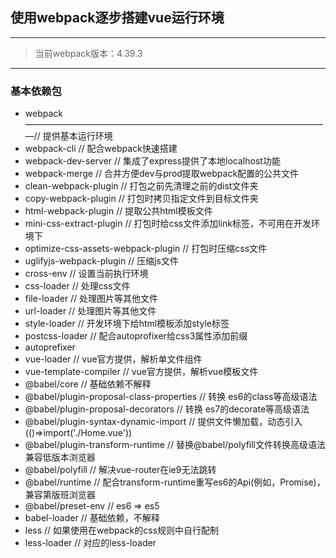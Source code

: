 ## 使用webpack逐步搭建vue运行环境
-------------
>当前webpack版本：4.39.3
----------
### 基本依赖包
- webpack———————————————————————————————————// 提供基本运行环境
- webpack-cli                               // 配合webpack快速搭建
- webpack-dev-server                        // 集成了express提供了本地localhost功能
- webpack-merge                             // 合并方便dev与prod提取webpack配置的公共文件
- clean-webpack-plugin                      // 打包之前先清理之前的dist文件夹
- copy-webpack-plugin                       // 打包时拷贝指定文件到目标文件夹
- html-webpack-plugin                       // 提取公共html模板文件
- mini-css-extract-plugin                   // 打包时给css文件添加link标签，不可用在开发环境下
- optimize-css-assets-webpack-plugin        // 打包时压缩css文件
- uglifyjs-webpack-plugin                   // 压缩js文件
- cross-env                                 // 设置当前执行环境
- css-loader                                // 处理css文件
- file-loader                               // 处理图片等其他文件
- url-loader                                // 处理图片等其他文件
- style-loader                              // 开发环境下给html模板添加style标签
- postcss-loader                            // 配合autoprofixer给css3属性添加前缀
- autoprefixer                          
- vue-loader                                // vue官方提供，解析单文件组件
- vue-template-compiler                     // vue官方提供，解析vue模板文件
- @babel/core                               // 基础依赖不解释
- @babel/plugin-proposal-class-properties   // 转换 es6的class等高级语法
- @babel/plugin-proposal-decorators         // 转换 es7的decorate等高级语法
- @babel/plugin-syntax-dynamic-import       // 提供文件懒加载，动态引入(()=>import('./Home.vue'))
- @babel/plugin-transform-runtime           // 替换@babel/polyfill文件转换高级语法兼容低版本浏览器
- @babel/polyfill                           // 解决vue-router在ie9无法跳转
- @babel/runtime                            // 配合transform-runtime重写es6的Api(例如，Promise)，兼容第版班浏览器
- @babel/preset-env                         // es6 => es5
- babel-loader                              // 基础依赖，不解释
- less                                      // 如果使用在webpack的css规则中自行配制
- less-loader                               // 对应的less-loader
